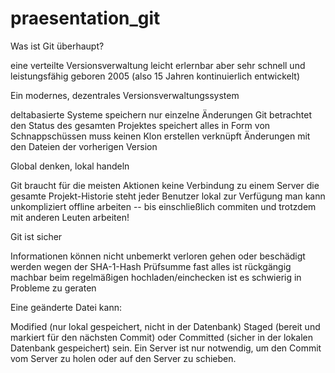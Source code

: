 # praesentation_git


Was ist Git überhaupt?

eine verteilte Versionsverwaltung
leicht erlernbar aber sehr schnell und leistungsfähig
geboren 2005 (also 15 Jahren kontinuierlich entwickelt)


Ein modernes, dezentrales Versionsverwaltungssystem

deltabasierte Systeme speichern nur einzelne Änderungen
Git betrachtet den Status des gesamten Projektes
speichert alles in Form von Schnappschüssen
muss keinen Klon erstellen
verknüpft Änderungen mit den Dateien der vorherigen Version


Global denken, lokal handeln

Git braucht für die meisten Aktionen keine Verbindung zu einem Server
die gesamte Projekt-Historie steht jeder Benutzer lokal zur Verfügung
man kann unkompliziert offline arbeiten -- bis einschließlich commiten
und trotzdem mit anderen Leuten arbeiten!


Git ist sicher

Informationen können nicht unbemerkt verloren gehen oder beschädigt werden wegen der SHA-1-Hash Prüfsumme
fast alles ist rückgängig machbar
beim regelmäßigen hochladen/einchecken ist es schwierig in Probleme zu geraten


Eine geänderte Datei kann:

Modified (nur lokal gespeichert, nicht in der Datenbank)
Staged (bereit und markiert für den nächsten Commit)
oder Committed (sicher in der lokalen Datenbank gespeichert) sein.
Ein Server ist nur notwendig, um den Commit vom Server zu holen oder auf den Server zu schieben.

